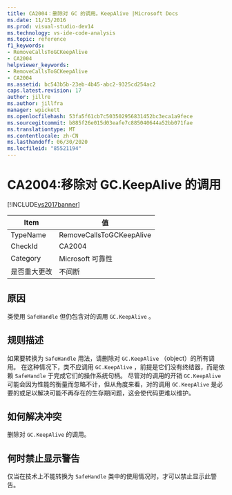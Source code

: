 ```yaml
---
title: CA2004：删除对 GC 的调用。KeepAlive |Microsoft Docs
ms.date: 11/15/2016
ms.prod: visual-studio-dev14
ms.technology: vs-ide-code-analysis
ms.topic: reference
f1_keywords:
- RemoveCallsToGCKeepAlive
- CA2004
helpviewer_keywords:
- RemoveCallsToGCKeepAlive
- CA2004
ms.assetid: bc543b5b-23eb-4b45-abc2-9325cd254ac2
caps.latest.revision: 17
author: jillre
ms.author: jillfra
manager: wpickett
ms.openlocfilehash: 53fa5f61cb7c503502956831452bc3eca1a9fece
ms.sourcegitcommit: b885f26e015d03eafe7c885040644a52bb071fae
ms.translationtype: MT
ms.contentlocale: zh-CN
ms.lasthandoff: 06/30/2020
ms.locfileid: "85521194"
---
```

# <a name="ca2004-remove-calls-to-gckeepalive"></a>CA2004:移除对 GC.KeepAlive 的调用
[!INCLUDE[vs2017banner](../includes/vs2017banner.md)]

|Item|值|
|-|-|
|TypeName|RemoveCallsToGCKeepAlive|
|CheckId|CA2004|
|Category|Microsoft 可靠性|
|是否重大更改|不间断|

## <a name="cause"></a>原因
 类使用 `SafeHandle` 但仍包含对的调用 `GC.KeepAlive` 。

## <a name="rule-description"></a>规则描述
 如果要转换为 `SafeHandle` 用法，请删除对 `GC.KeepAlive` （object）的所有调用。 在这种情况下，类不应调用 `GC.KeepAlive` ，前提是它们没有终结器，而是依赖 `SafeHandle` 于完成它们的操作系统句柄。  尽管对的调用的开销 `GC.KeepAlive` 可能会因为性能的衡量而忽略不计，但从角度来看，对的调用 `GC.KeepAlive` 是必要的或足以解决可能不再存在的生存期问题，这会使代码更难以维护。

## <a name="how-to-fix-violations"></a>如何解决冲突
 删除对 `GC.KeepAlive` 的调用。

## <a name="when-to-suppress-warnings"></a>何时禁止显示警告
 仅当在技术上不能转换为 `SafeHandle` 类中的使用情况时，才可以禁止显示此警告。
